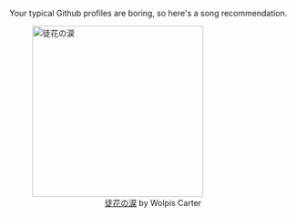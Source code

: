 Your typical Github profiles are boring, so here's a song recommendation.
<figure><img width="300" height="300" src="https://i.scdn.co/image/ab67616d0000b27333c686933f4426a507e532f9" alt="徒花の涙" /><figcaption align="center"><a href="https://open.spotify.com/track/77XY1Q4pTbtwOxNs09w1SL" target="_blank">徒花の涙</a> by Wolpis Carter</figcaption></figure>
